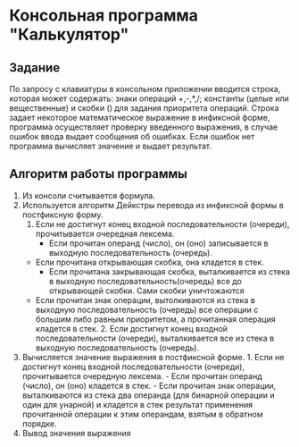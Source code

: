 # Консольная программа "Калькулятор"

## Задание 

По запросу с клавиатуры в консольном приложении вводится строка, которая может содержать: знаки операций +,-,*,/; константы (целые или вещественные) и скобки () для задания приоритета операций. Строка задает некоторое математическое выражение в инфиксной форме, программа осуществляет проверку введенного выражения, в случае ошибок ввода выдает сообщения об ошибках. Если ошибок нет программа вычисляет значение и выдает результат.

## Алгоритм работы программы

1.  Из консоли считывается формула.
2.  Используется алгоритм Дейкстры перевода из инфиксной формы в постфиксную форму.
	1. Если не достигнут конец входной последовательности (очереди), прочитывается 			очередная лексема.
    	- Если прочитан операнд (число), он (оно) записывается в выходную последовательность
    	(очередь).
	- Если прочитана открывающая скобка, она кладется в стек.
    	- Если прочитана закрывающая скобка, выталкивается из стека в выходную
    	последовательность(очередь) все до открывающей скобки. Сами скобки уничтожаются 
	- Если прочитан знак операции, вытолкиваются из стека в выходную последовательность
    	(очередь) все операции с большим либо равным приоритетом, а прочитанная операция
    	кладется в стек. 
    	2. Если достигнут конец входной последовательности (очереди), выталкивается все из стека
        в выходную последовательность (очередь).
3. Вычисляется значение выражения в постфиксной форме.
       1. Если не достигнут конец входной последовательности (очереди), прочитывается очередную
		лексема. 
       		- Если прочитан операнд (число), он (оно) кладется в стек. 
          	 - Если прочитан знак операции, выталкиваются из стека два операнда (для
   			бинарной операции и один для унарной) и кладется в стек результат
   			применения прочитанной операции к этим операндам, взятым в обратном
   			порядке.
5. Вывод значения выражения

